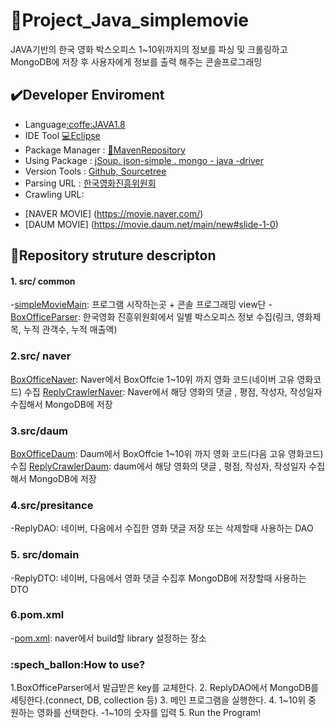 # :movie_camera:Project_Java_simplemovie

JAVA기반의 한국 영화 박스오피스 1~10위까지의 정보를 파싱 및 크롤링하고 MongoDB에 저장 후 
사용자에게 정보를 출력 해주는 콘솔프로그래밍


## :heavy_check_mark:Developer Enviroment

- Language[:coffe:JAVA1.8]()
- IDE Tool [:computer:Eclipse]()
- Package Manager : [:snake:MavenRepository]()
- Using Package : [jSoup. json-simple . mongo - java -driver]()
- Version Tools : [Github, Sourcetree]()
- Parsing URL : [한국영화진흥위원회](https://www.kofic.or.kr/kofic/business/main/main.do)
- Crawling URL:
+ [NAVER MOVIE] (https://movie.naver.com/)
+ [DAUM MOVIE] (https://movie.daum.net/main/new#slide-1-0)

## :floppy_disk:Repository struture descripton
#### 1. src/ common
-[simpleMovieMain](): 프로그램 시작하는곳 + 콘솔 프로그래밍 view단
-[BoxOfficeParser](): 한국영화 진흥위원회에서 일별 박스오피스 정보 수집(링크, 영화제목, 누적 관객수, 누적 매출액)

### 2.src/ naver
[BoxOfficeNaver](): Naver에서 BoxOffcie 1~10위 까지 영화 코드(네이버 고유 영화코드) 수집
[ReplyCrawlerNaver](): Naver에서 해당 영화의 댓글 , 평점, 작성자, 작성일자 수집해서 MongoDB에 저장


### 3.src/daum
[BoxOfficeDaum](): Daum에서 BoxOffcie 1~10위 까지 영화 코드(다음 고유 영화코드) 수집
[ReplyCrawlerDaum](): daum에서 해당 영화의 댓글 , 평점, 작성자, 작성일자 수집해서 MongoDB에 저장

### 4.src/presitance
-ReplyDAO: 네이버, 다음에서 수집한 영화 댓글 저장 또는 삭제할때 사용하는 DAO
### 5. src/domain
-ReplyDTO: 네이버, 다음에서 영화 댓글 수집후 MongoDB에 저장할때 사용하는 DTO
### 6.pom.xml
-[pom.xml](): naver에서 build할 library 설정하는 장소

### :spech_ballon:How to use?
1.BoxOfficeParser에서 발급받은 key를 교체한다.
2. ReplyDAO에서 MongoDB를 세팅한다.(connect, DB, collection 등)
3. 메인 프로그램을 실행한다.
4. 1~10위 중 원하는 영화를 선택한다. -1~10의 숫자를 입력
5. Run the Program!

